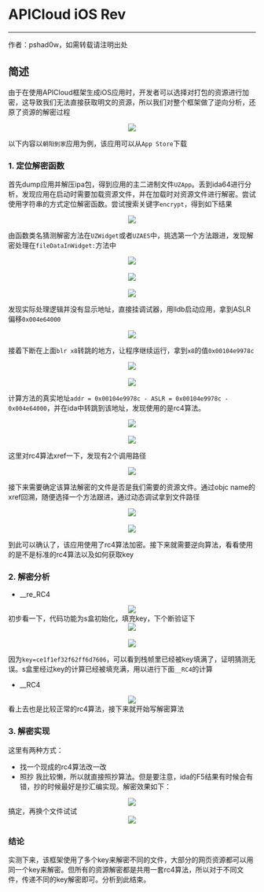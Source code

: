 # APICloud iOS Rev

---
作者：pshad0w，如需转载请注明出处

## 简述
由于在使用APICloud框架生成iOS应用时，开发者可以选择对打包的资源进行加密，这导致我们无法直接获取明文的资源，所以我们对整个框架做了逆向分析，还原了资源的解密过程
<div align=center><img src="./image/APICloud/apicloud-1.jpg"/></div>

以下内容以`朝阳到家`应用为例，该应用可以从`App Store`下载

<!--more-->

### 1. 定位解密函数
首先dump应用并解压ipa包，得到应用的主二进制文件`UZApp`。丢到ida64进行分析，发现应用在启动时需要加载资源文件，并在加载时对资源文件进行解密。尝试使用字符串的方式定位解密函数。尝试搜索关键字`encrypt`，得到如下结果
<div align=center><img src="./image/APICloud/apicloud-2.jpg"/></div>

由函数类名猜测解密方法在`UZWidget`或者`UZAES`中，挑选第一个方法跟进，发现解密处理在`fileDataInWidget:`方法中
<div align=center><img src="./image/APICloud/apicloud-3.jpg"/></div><br>
<div align=center><img src="./image/APICloud/apicloud-4.jpg"/></div><br>
<div align=center><img src="./image/APICloud/apicloud-5.jpg"/></div>

发现实际处理逻辑并没有显示地址，直接挂调试器，用lldb启动应用，拿到ASLR偏移`0x004e64000`
<div align=center><img src="./image/APICloud/apicloud-6.jpg"/></div>

接着下断在上面`blr x8`转跳的地方，让程序继续运行，拿到`x8`的值`0x00104e9978c`
<div align=center><img src="./image/APICloud/apicloud-7.jpg"/></div><br>
<div align=center><img src="./image/APICloud/apicloud-8.jpg"/></div>

计算方法的真实地址`addr = 0x00104e9978c - ASLR = 0x00104e9978c - 0x004e64000`，并在ida中转跳到该地址，发现使用的是rc4算法。
<div align=center><img src="./image/APICloud/apicloud-9.jpg"/></div><br>
<div align=center><img src="./image/APICloud/apicloud-10.jpg"/></div>

这里对rc4算法xref一下，发现有2个调用路径
<div align=center><img src="./image/APICloud/apicloud-11.jpg"/></div>

接下来需要确定该算法解密的文件是否是我们需要的资源文件。通过objc name的xref回溯，随便选择一个方法跟进，通过动态调试拿到文件路径
<div align=center><img src="./image/APICloud/apicloud-12.jpg"/></div><br>
<div align=center><img src="./image/APICloud/apicloud-13.jpg"/></div>

到此可以确认了，该应用使用了rc4算法加密。接下来就需要逆向算法，看看使用的是不是标准的rc4算法以及如何获取key
### 2. 解密分析
- __re_RC4
<div align=center><img src="./image/APICloud/apicloud-14.jpg"/></div>
初步看一下，代码功能为s盒初始化，填充key，下个断验证下
<div align=center><img src="./image/APICloud/apicloud-15.jpg"/></div><br>
<div align=center><img src="./image/APICloud/apicloud-16.jpg"/></div>

因为`key=ce1f1ef32f62ff6d7606`，可以看到栈帧里已经被key填满了，证明猜测无误。s盒里经过key的计算已经被填充满，用以进行下面`__RC4`的计算
- __RC4
<div align=center><img src="./image/APICloud/apicloud-17.jpg"/></div>
看上去也是比较正常的rc4算法，接下来就开始写解密算法

### 3. 解密实现
这里有两种方式：
- 找一个现成的rc4算法改一改
- 照抄
我比较懒，所以就直接照抄算法。但是要注意，ida的F5结果有时候会有错，抄的时候最好是抄汇编实现。解密效果如下：
<div align=center><img src="./image/APICloud/apicloud-18.jpg"/></div>
搞定，再换个文件试试
<div align=center><img src="./image/APICloud/apicloud-19.jpg"/></div>

### 结论
实测下来，该框架使用了多个key来解密不同的文件，大部分的网页资源都可以用同一个key来解密。但所有的资源解密都是共用一套rc4算法，所以对于不同文件，传递不同的key解密即可。分析到此结束。
